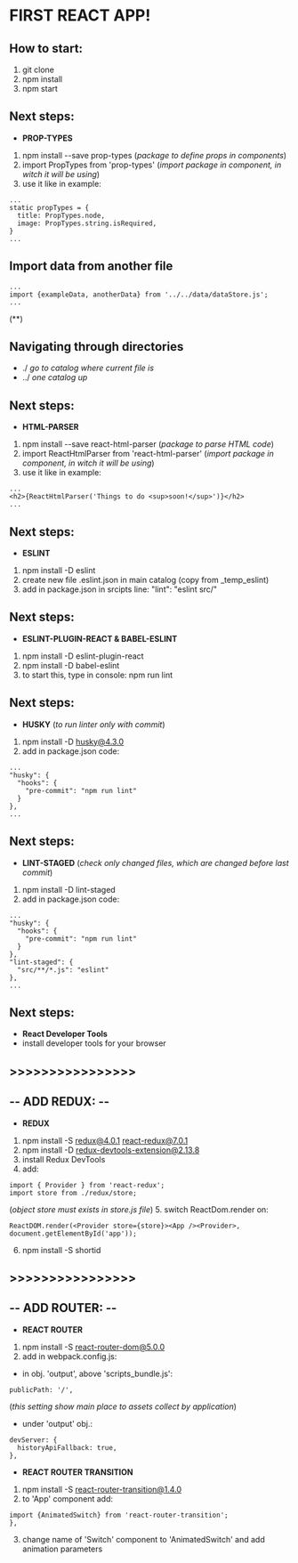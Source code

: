 # FIRST REACT APP!

## How to start:

1. git clone
2. npm install
3. npm start

## Next steps:

- **PROP-TYPES**
1. npm install --save prop-types (*package to define props in components*)
2. import PropTypes from 'prop-types' (*import package in component, in witch it will be using*)
3. use it like in example:
```
...
static propTypes = {
  title: PropTypes.node,
  image: PropTypes.string.isRequired,
}
...
```

## Import data from another file

```
...
import {exampleData, anotherData} from '../../data/dataStore.js';
...
```
(**)

## Navigating through directories
- ./  *go to catalog where current file is*
- ../ *one catalog up*

## Next steps:

- **HTML-PARSER**
1. npm install --save react-html-parser (*package to parse HTML code*)
2. import ReactHtmlParser from 'react-html-parser' (*import package in component, in witch it will be using*)
3. use it like in example:
```
...
<h2>{ReactHtmlParser('Things to do <sup>soon!</sup>')}</h2>
...
```

## Next steps:

- **ESLINT**
1. npm install -D eslint
2. create new file .eslint.json in main catalog (copy from _temp_eslint)
3. add in package.json in srcipts line: "lint": "eslint src/"

## Next steps:

- **ESLINT-PLUGIN-REACT & BABEL-ESLINT**
1. npm install -D eslint-plugin-react
2. npm install -D babel-eslint
3. to start this, type in console: npm run lint

## Next steps:

- **HUSKY** (*to run linter only with commit*)
1. npm install -D husky@4.3.0
2. add in package.json code:
```
...
"husky": {
  "hooks": {
    "pre-commit": "npm run lint"
  }
},
...
```

## Next steps:

- **LINT-STAGED** (*check only changed files, which are changed before last commit*)
1. npm install -D lint-staged
2. add in package.json code:
```
...
"husky": {
  "hooks": {
    "pre-commit": "npm run lint"
  }
},
"lint-staged": {
  "src/**/*.js": "eslint"
},
...
```

## Next steps:

- **React Developer Tools** 
- install developer tools for your browser

## >>>>>>>>>>>>>>>>
## -- ADD REDUX: --

- **REDUX**
1. npm install -S redux@4.0.1 react-redux@7.0.1
2. npm install -D redux-devtools-extension@2.13.8
3. install Redux DevTools 
4. add:
```
import { Provider } from 'react-redux';
import store from ./redux/store;
```
(*object store must exists in store.js file*)
5. switch ReactDom.render on:
```
ReactDOM.render(<Provider store={store}><App /><Provider>, document.getElementById('app'));
```
6. npm install -S shortid

## >>>>>>>>>>>>>>>>
## -- ADD ROUTER: --

- **REACT ROUTER**
1. npm install -S react-router-dom@5.0.0
2. add in webpack.config.js:
- in obj. 'output', above 'scripts_bundle.js':
```
publicPath: '/',
```
(*this setting show main place to assets collect by application*)
- under 'output' obj.:
```
devServer: {
  historyApiFallback: true,
},
```

- **REACT ROUTER TRANSITION**
1. npm install -S react-router-transition@1.4.0
2. to 'App' component add:
 ```
import {AnimatedSwitch} from 'react-router-transition';
},
```
3. change name of 'Switch' component to 'AnimatedSwitch' and add animation parameters